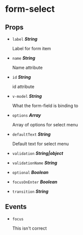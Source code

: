 
# form-select


## Props


- `label` ***String***

  Label for form item

- `name` ***String***

  Name attribute

- `id` ***String***

  id attribute

- `v-model` ***String***

  What the form-field is binding to

- `options` ***Array***

  Array of options for select menu

- `defaultText` ***String***

  Default text for select menu

- `validation` ***String|object***

  

- `validationName` ***String***

  

- `optional` ***Boolean***

  

- `focusOnEnter` ***Boolean***

  

- `transition` ***String***

  




## Events
- `focus`

  This isn't correct      



